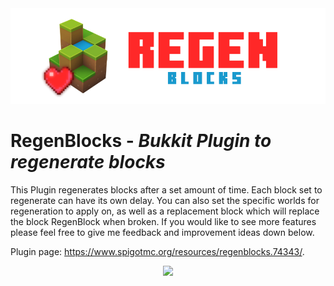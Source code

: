 <div style="text-align:center"><img src="res/banner.png" /></div>

# RegenBlocks - _Bukkit Plugin to regenerate blocks_
This Plugin regenerates blocks after a set amount of time. Each block set to regenerate can have its own delay. You can also set the specific worlds for regeneration to apply on, as well as a replacement block which will replace the block RegenBlock when broken. If you would like to see more features please feel free to give me feedback and improvement ideas down below.

Plugin page: https://www.spigotmc.org/resources/regenblocks.74343/.

<div style="text-align:center"><img src="res/preview.png" /></div>
